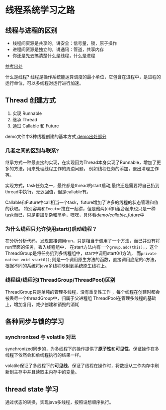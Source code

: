 # 线程系统学习之路

## 线程与进程的区别

* 线程间资源是共享的，讲安全：信号量，锁，原子操作
* 进程间资源是独立的，讲通讯：管道，共享内存
* 你还是先去搞清楚什么是线程，什么是进程

[参考出处](https://www.zhihu.com/question/31843830)

什么是线程?
线程是操作系统能运算调度的最小单位，它包含在进程中，是进程的运行单位，可以多线程对运行进行加速。

## Thread 创建方式

1. 实现 Runnable
2. 继承 Thread
3. 通过 Callable 和 Future

demo文件中3种线程创建的基本方式,[demo出处部分](http://www.runoob.com/java/java-multithreading.html)

### 几者之间的区别与联系?

继承方式一种最直接的实现，在实现因为Thread本身实现了Runnable，增加了更多的方法，用来处理线程工作的周边问题，
例如线程任务的添加，退出清理工作等。

实现方式，task任务之一，最终都是thread的start启动,最终还是需要将自己扔到thread中执行，无返回值，但是callable有。

Callable和Future中call相当一个task，future增加了许多的线程的状态管理和值的获取。
特别容易和`Excutor`搅在一起讲，但是他两(c和f)组合起来也只是一种task而已，只是更加复杂和简单，嘿嘿，具体看*demo/callable_future*中

### 为什么线程只允许使用start()启动线程？

在分析分析代码，发现直接调用run，只是相当于调用了一个方法，而已并没有将run里面的任务，丢入线程组中，
在start方法内有一个`group.add(this);`，这个ThreadGroup是将任务扔到多线程组中，start中调用start0()方法，
而`private native void start0();`则是一个调用原生方法的函数，直接调用底层的c方法，根据不同的系统将java多线程映射到系统原生线程上。

### 线程组/线程池(ThreadGroup/ThreadPool)区别

ThreadGroup只是单纯的管理多线程，没有重复性工作 ，每个线程在创建时都会被丢尽一个threadGroup中，归属于父进程组
ThreadPool在管理多线程的基础上，增加复用，减少创建和销毁的消耗

## 各种同步与锁的学习

### synchronized 与 volatile 对比

synchronized同步的，为多线程下的操作提供了**原子性**和**可见性**，保证操作在多线程下依然会和单线程执行的结果一样。

volatile保证了多线程下的**可见线**，保证了线程在操作时，将数据从工作内存中刷新到主存中并且读取主内存中的变量。

## thread state 学习

通过状态的转换，实现java多线程，按照设想顺序执行。
